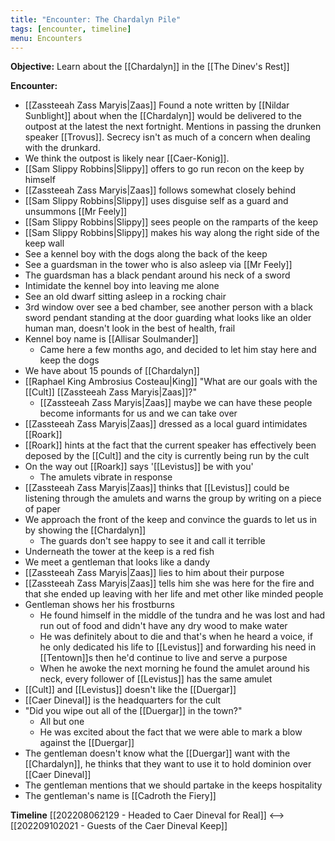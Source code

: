 ```yaml
---
title: "Encounter: The Chardalyn Pile"
tags: [encounter, timeline]
menu: Encounters
---
```

**Objective:** 
Learn about the [[Chardalyn]] in the [[The Dinev's Rest]]

**Encounter:**

- [[Zassteeah Zass Maryis|Zaas]] Found a note written by [[Nildar Sunblight]] about when the [[Chardalyn]] would be delivered to the outpost at the latest the next fortnight. Mentions in passing the drunken speaker [[Trovus]]. Secrecy isn't as much of a concern when dealing with the drunkard.
- We think the outpost is likely near [[Caer-Konig]].
- [[Sam Slippy Robbins|Slippy]] offers to go run recon on the keep by himself
- [[Zassteeah Zass Maryis|Zaas]] follows somewhat closely behind
- [[Sam Slippy Robbins|Slippy]] uses disguise self as a guard and unsummons [[Mr Feely]]
- [[Sam Slippy Robbins|Slippy]] sees people on the ramparts of the keep
- [[Sam Slippy Robbins|Slippy]] makes his way along the right side of the keep wall
- See a kennel boy with the dogs along the back of the keep
- See a guardsman in the tower who is also asleep via [[Mr Feely]]
- The guardsman has a black pendant around his neck of a sword
- Intimidate the kennel boy into leaving me alone
- See an old dwarf sitting asleep in a rocking chair
- 3rd window over see a bed chamber, see another person with a black sword pendant standing at the door guarding what looks like an older human man, doesn't look in the best of health, frail
- Kennel boy name is [[Allisar Soulmander]]
	- Came here a few months ago, and decided to let him stay here and keep the dogs
- We have about 15 pounds of [[Chardalyn]]
- [[Raphael King Ambrosius Costeau|King]] "What are our goals with the [[Cult]] [[Zassteeah Zass Maryis|Zaas]]?"
	- [[Zassteeah Zass Maryis|Zaas]] maybe we can have these people become informants for us and we can take over
- [[Zassteeah Zass Maryis|Zaas]] dressed as a local guard intimidates [[Roark]]
- [[Roark]] hints at the fact that the current speaker has effectively been deposed by the [[Cult]] and the city is currently being run by the cult
- On the way out [[Roark]] says '[[Levistus]] be with you'
	- The amulets vibrate in response
- [[Zassteeah Zass Maryis|Zaas]] thinks that [[Levistus]] could be listening through the amulets and warns the group by writing on a piece of paper
- We approach the front of the keep and convince the guards to let us in by showing the [[Chardalyn]]
	- The guards don't see happy to see it and call it terrible
- Underneath the tower at the keep is a red fish
- We meet a gentleman that looks like a dandy
- [[Zassteeah Zass Maryis|Zaas]] lies to him about their purpose
- [[Zassteeah Zass Maryis|Zaas]] tells him she was here for the fire and that she ended up leaving with her life and met other like minded people
- Gentleman shows her his frostburns
	- He found himself in the middle of the tundra and he was lost and had run out of food and didn't have any dry wood to make water
	- He was definitely about to die and that's when he heard a voice, if he only dedicated his life to [[Levistus]] and forwarding his need in [[Tentown]]s then he'd continue to live and serve a purpose
	- When he awoke the next morning he found the amulet around his neck, every follower of [[Levistus]] has the same amulet
- [[Cult]] and [[Levistus]] doesn't like the [[Duergar]]
- [[Caer Dineval]] is the headquarters for the cult
- "Did you wipe out all of the [[Duergar]] in the town?"
	- All but one
	- He was excited about the fact that we were able to mark a blow against the [[Duergar]]
- The gentleman doesn't know what the [[Duergar]] want with the [[Chardalyn]], he thinks that they want to use it to hold dominion over [[Caer Dineval]]
- The gentleman  mentions that we should partake in the keeps hospitality
- The gentleman's name is [[Cadroth the Fiery]]

**Timeline**
[[202208062129 - Headed to Caer Dineval for Real]] <--> [[202209102021 - Guests of the Caer Dineval Keep]]